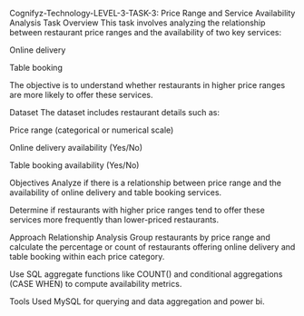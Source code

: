 Cognifyz-Technology-LEVEL-3-TASK-3: Price Range and Service Availability Analysis
Task Overview
This task involves analyzing the relationship between restaurant price ranges and the availability of two key services:

Online delivery

Table booking

The objective is to understand whether restaurants in higher price ranges are more likely to offer these services.

Dataset
The dataset includes restaurant details such as:

Price range (categorical or numerical scale)

Online delivery availability (Yes/No)

Table booking availability (Yes/No)

Objectives
Analyze if there is a relationship between price range and the availability of online delivery and table booking services.

Determine if restaurants with higher price ranges tend to offer these services more frequently than lower-priced restaurants.

Approach
 Relationship Analysis
Group restaurants by price range and calculate the percentage or count of restaurants offering online delivery and table booking within each price category.

Use SQL aggregate functions like COUNT() and conditional aggregations (CASE WHEN) to compute availability metrics.



Tools Used
MySQL for querying and data aggregation and power bi.
